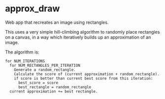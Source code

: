 # approx_draw
Web app that recreates an image using rectangles.

This uses a very simple hill-climbing algorithm to randomly place rectangles on a canvas, in a way which iteratively builds up an approximation of an image.


The algorithm is:
```
for NUM_ITERATIONS
  for NUM_RECTANGLES_PER_ITERATION
    Generate a random_rectangle.
    Calculate the score of (current approximation + random_rectangle).
    if score is better than current best score from this iteration:
      best_score = score
      best_rectangle = random_rectangle
  current approximation += best rectangle.
  ```
